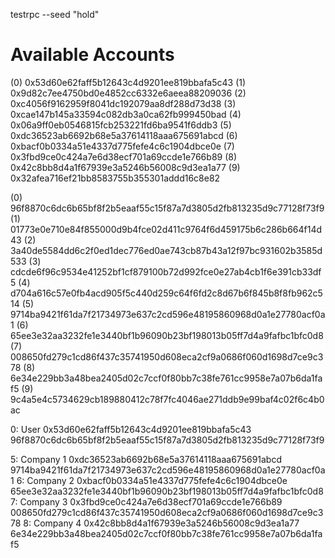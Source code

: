 testrpc --seed "hold"

Available Accounts
==================
(0) 0x53d60e62faff5b12643c4d9201ee819bbafa5c43
(1) 0x9d82c7ee4750bd0e4852cc6332e6aeea88209036
(2) 0xc4056f9162959f8041dc192079aa8df288d73d38
(3) 0xcae147b145a33594c082db3a0ca62fb999450bad
(4) 0x06a9ff0eb0546815fcb253221fd6ba9541f6ddb3
(5) 0xdc36523ab6692b68e5a37614118aaa675691abcd
(6) 0xbacf0b0334a51e4337d775fefe4c6c1904dbce0e
(7) 0x3fbd9ce0c424a7e6d38ecf701a69ccde1e766b89
(8) 0x42c8bb8d4a1f67939e3a5246b56008c9d3ea1a77
(9) 0x32afea716ef21bb8583755b355301addd16c8e82

(0) 96f8870c6dc6b65bf8f2b5eaaf55c15f87a7d3805d2fb813235d9c77128f73f9
(1) 01773e0e710e84f855000d9b4fce02d411c9764f6d459175b6c286b664f14d43
(2) 3a40de5584dd6c2f0ed1dec776ed0ae743cb87b43a12f97bc931602b3585d533
(3) cdcde6f96c9534e41252bf1cf879100b72d992fce0e27ab4cb1f6e391cb33df5
(4) d704a616c57e0fb4acd905f5c440d259c64f6fd2c8d67b6f845b8f8fb962c514
(5) 9714ba9421f61da7f21734973e637c2cd596e48195860968d0a1e27780acf0a1
(6) 65ee3e32aa3232fe1e3440bf1b96090b23bf198013b05ff7d4a9fafbc1bfc0d8
(7) 008650fd279c1cd86f437c35741950d608eca2cf9a0686f060d1698d7ce9c378
(8) 6e34e229bb3a48bea2405d02c7ccf0f80bb7c38fe761cc9958e7a07b6da1faf5
(9) 9c4a5e4c5734629cb189880412c78f7fc4046ae271ddb9e99baf4c02f6c4b0ac

0: User 0x53d60e62faff5b12643c4d9201ee819bbafa5c43 96f8870c6dc6b65bf8f2b5eaaf55c15f87a7d3805d2fb813235d9c77128f73f9

5: Company 1 0xdc36523ab6692b68e5a37614118aaa675691abcd 9714ba9421f61da7f21734973e637c2cd596e48195860968d0a1e27780acf0a1
6: Company 2 0xbacf0b0334a51e4337d775fefe4c6c1904dbce0e 65ee3e32aa3232fe1e3440bf1b96090b23bf198013b05ff7d4a9fafbc1bfc0d8
7: Company 3 0x3fbd9ce0c424a7e6d38ecf701a69ccde1e766b89 008650fd279c1cd86f437c35741950d608eca2cf9a0686f060d1698d7ce9c378
8: Company 4 0x42c8bb8d4a1f67939e3a5246b56008c9d3ea1a77 6e34e229bb3a48bea2405d02c7ccf0f80bb7c38fe761cc9958e7a07b6da1faf5
